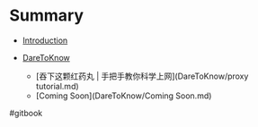 # Summary
* [Introduction](README.md)

* [DareToKnow](DareToKnow/index.md)
	* [吞下这颗红药丸 | 手把手教你科学上网](DareToKnow/proxy tutorial.md)
	* [Coming Soon](DareToKnow/Coming Soon.md)


#gitbook